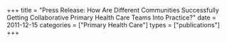 +++
title = "Press Release: How Are Different Communities Successfully Getting Collaborative Primary Health Care Teams Into Practice?"
date = 2011-12-15
categories = ["Primary Health Care"]
types = ["publications"]
+++
